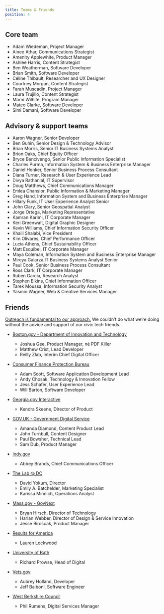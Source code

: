 ```yaml
---
title: Teams & Friends
position: 4
---
```


## Core team 
* Adam Wiedeman, Project Manager
* Ainee Athar, Communications Strategist
* Amenity Applewhite, Product Manager
* Ashlee Harris, Content Strategist 
* Ben Weatherman, Software Developer
* Brian Smith, Software Developer
* Céline Thibault, Researcher and UX Designer
* Courtney Morgan, Content Strategist
* Farah Muscadin, Project Manager
* Laura Trujillo, Content Strategist
* Marni Wilhite, Program Manager
* Mateo Clarke, Software Developer
* Simi Damani, Software Developer

## Advisory & support teams
* Aaron Wagner, Senior Developer 
* Ben Guhin, Senior Design & Technology Advisor 
* Brian Morris, Senior IT Business Systems Analyst
* Brion Oaks, Chief Equity Officer 
* Bryce Bencivengo, Senior Public Information Specialist 
* Charles Purma, Information System & Business Enterprise Manager 
* Daniel Honker, Senior Business Process Consultant 
* Diana Turner, Research & User Experience Lead
* Divya Rathanlal, IT Supervisor
* Doug Matthews, Chief Communications Manager 
* Emlea Chanslor, Public Information & Marketing Manager 
* Greg Hand, Information System and Business Enterprise Manager
* Hillary Funk, IT User Experience Analyst Senior
* John Clary, Senior Geospatial Analyst
* Jorge Ortega, Marketing Representative 
* Kamran Karimi, IT Corporate Manager 
* Keri Greenwalt, Digital Graphic Designer 
* Kevin Williams, Chief Information Security Officer 
* Khalil Shalabi, Vice President 
* Kim Olivares, Chief Performance Officer 
* Lucia Athens, Chief Sustainability Officer 
* Matt Esquibel, IT Corporate Manager
* Maya Coleman, Information System and Business Enterprise Manager 
* Mireya Galarza,IT Business Systems Analyst Senior
* Paul Cook, Senior Business Process Consultant 
* Ross Clark, IT Corporate Manager 
* Ruben Garcia, Research Analyst
* Stephen Elkins, Chief Information Officer
* Tarek Moussa, Information Security Analyst
* Yasmin Wagner, Web & Creative Services Manager 

## Friends     

[Outreach is fundamental to our approach.](http://projects.austintexas.io/projects/austin-digital-services-discovery/about/our-approach/#part-of-a-larger-movement) We couldn’t do what we’re doing without the advice and support of our civic tech friends. 

* [Boston.gov - Department of Innovation and Technology](https://www.boston.gov/departments/innovation-and-technology)
    * Joshua Gee, Product Manager, né PDF Killer
    * Matthew Crist, Lead Developer
    * Reilly Zlab, Interim Chief Digital Officer

* [Consumer Finance Protection Bureau](https://github.com/cfpb) 

    * Adam Scott, Software Application Development Lead
    * Andy Chosak, Technology & Innovation Fellow  
    * Jess Schafer, ‎User Experience Lead
    * Will Barton, Software Developer

* [Georgia.gov Interactive](https://digitalservices.georgia.gov/)
    * Kendra Skeene, Director of Product

* [GOV.UK - Government Digital Service](https://www.gov.uk/government/organisations/government-digital-service)
    * Amanda Diamond, Content Product Lead
    * John Turnbull, Content Designer
    * Paul Bowsher, Technical Lead
    * Sam Dub, Product Manager

* [Indy.gov](https://my.indy.gov/)
    * Abbey Brands, ‎Chief Communications Officer

* [The Lab @ DC](http://thelab.dc.gov/)
    * David Yokum, Director
    * Emily A. Batchelder, Marketing Specialist 
    * Karissa Minnich, Operations Analyst

* [Mass.gov - GovNext](https://www.mass.gov/topics/executive-office-of-technology-services-and-security)
    * Bryan Hirsch, Director of Technology
    * Harlan Webber, Director of Design & Service Innovation
    * Jesse Biroscak, Product Manager

* [Results for America](https://results4america.org/)
    * Lauren Lockwood

* [University of Bath](http://www.bath.ac.uk/)
    * Richard Prowse, Head of Digital 

* [Vets.gov](https://www.vets.gov/)
    * Aubrey Holland, Developer
    * Jeff Balboni, Software Engineer

* [West Berkshire Council](http://www.westberks.gov.uk/)
    * Phil Rumens, Digital Services Manager 